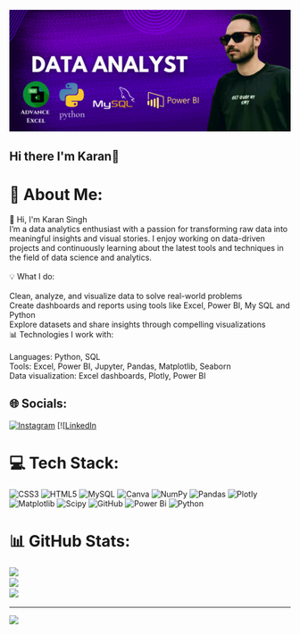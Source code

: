 ![logo](https://github.com/KKaranSinghh/KKaranSinghh/blob/main/data%20analyst%20git%20photo.png?raw=true)
## Hi there I'm Karan👋

# 💫 About Me:
👋 Hi, I'm Karan Singh<br>I’m a data analytics enthusiast with a passion for transforming raw data into meaningful insights and visual stories. I enjoy working on data-driven projects and continuously learning about the latest tools and techniques in the field of data science and analytics.<br><br>💡 What I do:<br><br>Clean, analyze, and visualize data to solve real-world problems<br>Create dashboards and reports using tools like Excel, Power BI, My SQL and Python<br>Explore datasets and share insights through compelling visualizations<br>📊 Technologies I work with:<br><br>Languages: Python, SQL<br>Tools: Excel, Power BI, Jupyter, Pandas, Matplotlib, Seaborn<br>Data visualization: Excel dashboards, Plotly, Power BI


## 🌐 Socials:
[![Instagram](https://img.shields.io/badge/Instagram-%23E4405F.svg?logo=Instagram&logoColor=white)](https://instagram.com/karan_thedatadiver/) [![[LinkedIn](https://www.linkedin.com/in/karan-singh-94bb74248/) 

# 💻 Tech Stack:
![CSS3](https://img.shields.io/badge/css3-%231572B6.svg?style=for-the-badge&logo=css3&logoColor=white) ![HTML5](https://img.shields.io/badge/html5-%23E34F26.svg?style=for-the-badge&logo=html5&logoColor=white) ![MySQL](https://img.shields.io/badge/mysql-4479A1.svg?style=for-the-badge&logo=mysql&logoColor=white) ![Canva](https://img.shields.io/badge/Canva-%2300C4CC.svg?style=for-the-badge&logo=Canva&logoColor=white) ![NumPy](https://img.shields.io/badge/numpy-%23013243.svg?style=for-the-badge&logo=numpy&logoColor=white) ![Pandas](https://img.shields.io/badge/pandas-%23150458.svg?style=for-the-badge&logo=pandas&logoColor=white) ![Plotly](https://img.shields.io/badge/Plotly-%233F4F75.svg?style=for-the-badge&logo=plotly&logoColor=white) ![Matplotlib](https://img.shields.io/badge/Matplotlib-%23ffffff.svg?style=for-the-badge&logo=Matplotlib&logoColor=black) ![Scipy](https://img.shields.io/badge/SciPy-%230C55A5.svg?style=for-the-badge&logo=scipy&logoColor=%white) ![GitHub](https://img.shields.io/badge/github-%23121011.svg?style=for-the-badge&logo=github&logoColor=white) ![Power Bi](https://img.shields.io/badge/power_bi-F2C811?style=for-the-badge&logo=powerbi&logoColor=black) ![Python](https://img.shields.io/badge/python-3670A0?style=for-the-badge&logo=python&logoColor=ffdd54)
# 📊 GitHub Stats:
![](https://github-readme-stats.vercel.app/api?username=KKaranSinghh&theme=dark&hide_border=false&include_all_commits=false&count_private=false)<br/>
![](https://github-readme-streak-stats.herokuapp.com/?user=KKaranSinghh&theme=dark&hide_border=false)<br/>
![](https://github-readme-stats.vercel.app/api/top-langs/?username=KKaranSinghh&theme=dark&hide_border=false&include_all_commits=false&count_private=false&layout=compact)

---
[![](https://visitcount.itsvg.in/api?id=KKaranSinghh&icon=0&color=0)](https://visitcount.itsvg.in)

<!-- Proudly created with GPRM ( https://gprm.itsvg.in ) -->
